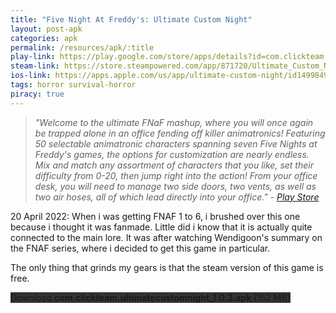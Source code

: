 ```yaml
---
title: "Five Night At Freddy's: Ultimate Custom Night"
layout: post-apk
categories: apk
permalink: /resources/apk/:title
play-link: https://play.google.com/store/apps/details?id=com.clickteam.ultimatecustomnight
steam-link: https://store.steampowered.com/app/871720/Ultimate_Custom_Night/
ios-link: https://apps.apple.com/us/app/ultimate-custom-night/id1499849161
tags: horror survival-horror
piracy: true
---
```


> _"Welcome to the ultimate FNaF mashup, where you will once again be trapped alone in an office fending off killer animatronics! Featuring 50 selectable animatronic characters spanning seven Five Nights at Freddy's games, the options for customization are nearly endless. Mix and match any assortment of characters that you like, set their difficulty from 0-20, then jump right into the action! From your office desk, you will need to manage two side doors, two vents, as well as two air hoses, all of which lead directly into your office." - <a href="https://play.google.com/store/apps/details?id=com.clickteam.ultimatecustomnight" target="_blank">Play Store</a>_

<span class="timestamp">20 April 2022:</span> When i was getting FNAF 1 to 6, i brushed over this one because i thought it was fanmade. Little did i know that it is actually quite connected to the main lore. It was after watching Wendigoon's summary on the FNAF series, where i decided to get this game in particular.

The only thing that grinds my gears is that the steam version of this game is free.

<div class="text-center">
    <a class="btn btn-dark btn-block w-100" onclick='apk("com.clickteam.ultimatecustomnight_1.0.3.apk")' style="text-decoration: none; background-color: #333;"> Download <b>com.clickteam.ultimatecustomnight_1.0.3.apk</b> (152 MB)</a>
</div>
